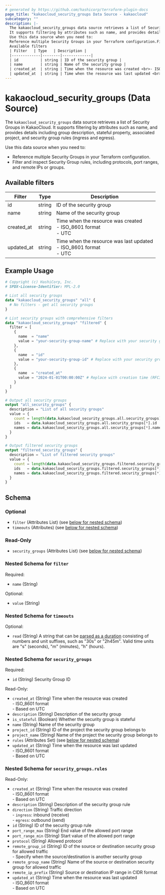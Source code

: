 ```yaml
---
# generated by https://github.com/hashicorp/terraform-plugin-docs
page_title: "kakaocloud_security_groups Data Source - kakaocloud"
subcategory: ""
description: |-
  The kakaocloud_security_groups data source retrieves a list of Security Groups in KakaoCloud.
  It supports filtering by attributes such as name, and provides details including group description, stateful property, associated project, and security group rules (ingress and egress).
  Use this data source when you need to:
  Reference multiple Security Groups in your Terraform configuration.Filter and inspect Security Group rules, including protocols, port ranges, and remote IPs or groups.
  Available filters
  | Filter   | Type   | Description |
  |-------------|--------|-------------|
  | id          | string | ID of the security group |
  | name        | string | Name of the security group |
  | created_at  | string | Time when the resource was created <br>- ISO_8601 format <br>- UTC |
  | updated_at  | string | Time when the resource was last updated <br>- ISO_8601 format <br>- UTC |
---
```


# kakaocloud_security_groups (Data Source)

The `kakaocloud_security_groups` data source retrieves a list of Security Groups in KakaoCloud.
It supports filtering by attributes such as name, and provides details including group description, stateful property, associated project, and security group rules (ingress and egress).

Use this data source when you need to:

- Reference multiple Security Groups in your Terraform configuration.
- Filter and inspect Security Group rules, including protocols, port ranges, and remote IPs or groups.

## Available filters

| Filter   | Type   | Description |
|-------------|--------|-------------|
| id          | string | ID of the security group |
| name        | string | Name of the security group |
| created_at  | string | Time when the resource was created <br>- ISO_8601 format <br>- UTC |
| updated_at  | string | Time when the resource was last updated <br>- ISO_8601 format <br>- UTC |

## Example Usage

```terraform
# Copyright (c) HashiCorp, Inc.
# SPDX-License-Identifier: MPL-2.0

# List all security groups
data "kakaocloud_security_groups" "all" {
  # No filters - get all security groups
}

# List security groups with comprehensive filters
data "kakaocloud_security_groups" "filtered" {
  filter = [
    {
      name  = "name"
      value = "your-security-group-name" # Replace with your security group name
    },
    {
      name  = "id"
      value = "your-security-group-id" # Replace with your security group ID
    },
    {
      name  = "created_at"
      value = "2024-01-01T00:00:00Z" # Replace with creation time (RFC3339 format)
    }
  ]
}

# Output all security groups
output "all_security_groups" {
  description = "List of all security groups"
  value = {
    count = length(data.kakaocloud_security_groups.all.security_groups)
    ids   = data.kakaocloud_security_groups.all.security_groups[*].id
    names = data.kakaocloud_security_groups.all.security_groups[*].name
  }
}

# Output filtered security groups
output "filtered_security_groups" {
  description = "List of filtered security groups"
  value = {
    count = length(data.kakaocloud_security_groups.filtered.security_groups)
    ids   = data.kakaocloud_security_groups.filtered.security_groups[*].id
    names = data.kakaocloud_security_groups.filtered.security_groups[*].name
  }
}
```

<!-- schema generated by tfplugindocs -->
## Schema

### Optional

- `filter` (Attributes List) (see [below for nested schema](#nestedatt--filter))
- `timeouts` (Attributes) (see [below for nested schema](#nestedatt--timeouts))

### Read-Only

- `security_groups` (Attributes List) (see [below for nested schema](#nestedatt--security_groups))

<a id="nestedatt--filter"></a>
### Nested Schema for `filter`

Required:

- `name` (String)

Optional:

- `value` (String)


<a id="nestedatt--timeouts"></a>
### Nested Schema for `timeouts`

Optional:

- `read` (String) A string that can be [parsed as a duration](https://pkg.go.dev/time#ParseDuration) consisting of numbers and unit suffixes, such as "30s" or "2h45m". Valid time units are "s" (seconds), "m" (minutes), "h" (hours).


<a id="nestedatt--security_groups"></a>
### Nested Schema for `security_groups`

Required:

- `id` (String) Security Group ID

Read-Only:

- `created_at` (String) Time when the resource was created <br/> - ISO_8601 format <br/> - Based on UTC
- `description` (String) Description of the security group
- `is_stateful` (Boolean) Whether the security group is stateful
- `name` (String) Name of the security group
- `project_id` (String) ID of the project the security group belongs to
- `project_name` (String) Name of the project the security group belongs to
- `rules` (Attributes Set) (see [below for nested schema](#nestedatt--security_groups--rules))
- `updated_at` (String) Time when the resource was last updated <br/> - ISO_8601 format <br/> - Based on UTC

<a id="nestedatt--security_groups--rules"></a>
### Nested Schema for `security_groups.rules`

Read-Only:

- `created_at` (String) Time when the resource was created <br/> - ISO_8601 format <br/> - Based on UTC
- `description` (String) Description of the security group rule
- `direction` (String) Traffic direction <br/> - `ingress`: inbound (receive) <br/> - `egress`: outbound (send)
- `id` (String) ID of the security group rule
- `port_range_max` (String) End value of the allowed port range
- `port_range_min` (String) Start value of the allowed port range
- `protocol` (String) Allowed protocol
- `remote_group_id` (String) ID of the source or destination security group for allowed traffic <br/> - Specify when the source/destination is another security group
- `remote_group_name` (String) Name of the source or destination security group for allowed traffic
- `remote_ip_prefix` (String) Source or destination IP range in CIDR format
- `updated_at` (String) Time when the resource was last updated <br/> - ISO_8601 format <br/> - Based on UTC
